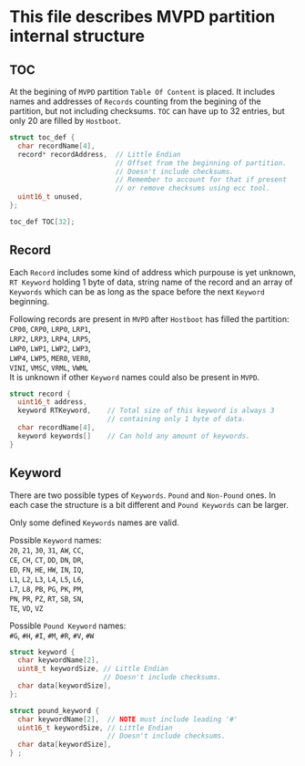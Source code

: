 # This file describes MVPD partition internal structure

## TOC
At the begining of `MVPD` partition `Table Of Content` is placed.
It includes names and addresses of `Records` counting from the begining
of the partition, but not including checksums.
`TOC` can have up to 32 entries, but only 20 are filled by `Hostboot`.

```cpp
struct toc_def {
  char recordName[4],
  record* recordAddress,  // Little Endian
                          // Offset from the beginning of partition.
                          // Doesn't include checksums.
                          // Remember to account for that if present
                          // or remove checksums using ecc tool.
  uint16_t unused,
};

toc_def TOC[32];
```

## Record
Each `Record` includes some kind of address which purpouse is yet unknown,
`RT Keyword` holding 1 byte of data, string name of the record
and an array of `Keywords` which can be as long as
the space before the next `Keyword` beginning.

Following records are present in `MVPD` after `Hostboot` has filled the partition:\
`CP00`, `CRP0`, `LRP0`, `LRP1`,\
`LRP2`, `LRP3`, `LRP4`, `LRP5`,\
`LWP0`, `LWP1`, `LWP2`, `LWP3`,\
`LWP4`, `LWP5`, `MER0`, `VER0`,\
`VINI`, `VMSC`, `VRML`, `VWML`\
It is unknown if other `Keyword` names could also be present in `MVPD`.

```cpp
struct record {
  uint16_t address,
  keyword RTKeyword,    // Total size of this keyword is always 3
                        // containing only 1 byte of data.
  char recordName[4],
  keyword keywords[]    // Can hold any amount of keywords.
}

```

## Keyword

There are two possible types of `Keywords`. `Pound` and `Non-Pound` ones.
In each case the structure is a bit different and `Pound Keywords` can be larger.

Only some defined `Keywords` names are valid.

Possible `Keyword` names:\
`20`, `21`, `30`, `31`, `AW`, `CC`,\
`CE`, `CH`, `CT`, `DD`, `DN`, `DR`,\
`ED`, `FN`, `HE`, `HW`, `IN`, `IQ`,\
`L1`, `L2`, `L3`, `L4`, `L5`, `L6`,\
`L7`, `L8`, `PB`, `PG`, `PK`, `PM`,\
`PN`, `PR`, `PZ`, `RT`, `SB`, `SN`,\
`TE`, `VD`, `VZ`

Possible `Pound Keyword` names:\
`#G`, `#H`, `#I`, `#M`, `#R`, `#V`, `#W`

```cpp
struct keyword {
  char keywordName[2],
  uint8_t keywordSize, // Little Endian
                       // Doesn't include checksums.
  char data[keywordSize],
};

struct pound_keyword {
  char keywordName[2],  // NOTE must include leading '#'
  uint16_t keywordSize, // Little Endian
                        // Doesn't include checksums.
  char data[keywordSize],
} ;
```
